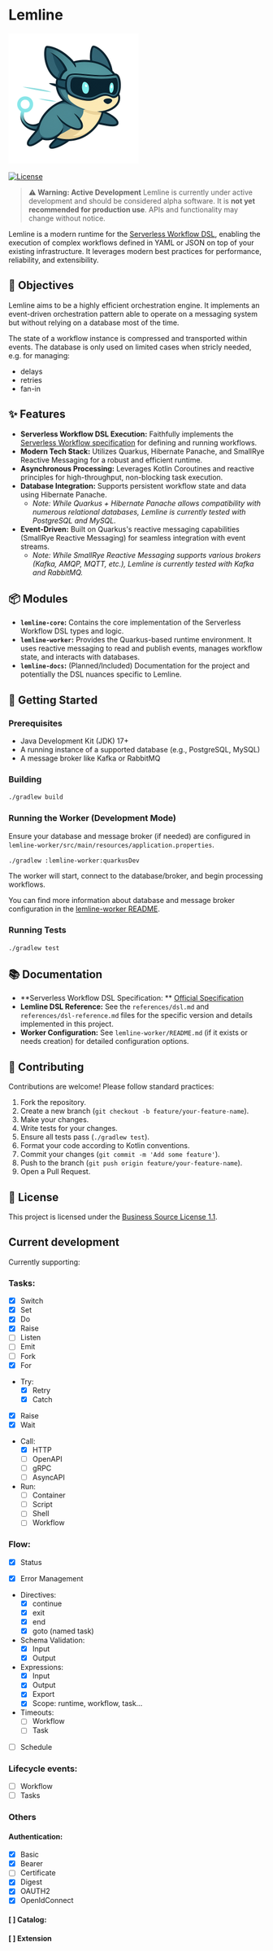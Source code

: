 # Lemline

<img src="images/lemly.png" alt="Lemly Logo" width="256"/>


[![License](https://img.shields.io/badge/License-BSL%201.1-blue.svg)](LICENSE.md)

> **⚠️ Warning: Active Development**
> Lemline is currently under active development and should be considered alpha software.
> It is **not yet recommended for production use**. APIs and functionality may change without notice.

Lemline is a modern runtime for the [Serverless Workflow DSL](https://github.com/serverlessworkflow/specification),
enabling the execution of complex workflows defined in YAML or JSON on top of your existing infrastructure. It leverages
modern best practices for performance, reliability, and extensibility.

## 🎯 Objectives

Lemline aims to be a highly efficient orchestration engine. It implements an event-driven orchestration pattern able to
operate on a messaging system but without relying on a database most of the time.

The state of a workflow instance is compressed and transported within events. The database is only used on limited cases
when stricly needed, e.g. for managing:

- delays
- retries
- fan-in

## ✨ Features

* **Serverless Workflow DSL Execution:** Faithfully implements
  the [Serverless Workflow specification](https://serverlessworkflow.io) for defining and running workflows.
* **Modern Tech Stack:** Utilizes Quarkus, Hibernate Panache, and SmallRye Reactive Messaging for a robust and efficient
  runtime.
* **Asynchronous Processing:** Leverages Kotlin Coroutines and reactive principles for high-throughput, non-blocking
  task execution.
* **Database Integration:** Supports persistent workflow state and data using Hibernate Panache.
    * *Note: While Quarkus + Hibernate Panache allows compatibility with numerous relational databases, Lemline is
      currently tested with PostgreSQL and MySQL.*
* **Event-Driven:** Built on Quarkus's reactive messaging capabilities (SmallRye Reactive Messaging) for seamless
  integration with event streams.
    * *Note: While SmallRye Reactive Messaging supports various brokers (Kafka, AMQP, MQTT, etc.), Lemline is currently
      tested with Kafka and RabbitMQ.*

## 📦 Modules

* **`lemline-core`:** Contains the core implementation of the Serverless Workflow DSL types and logic.
* **`lemline-worker`:** Provides the Quarkus-based runtime environment. It uses reactive messaging to read and publish
  events, manages workflow state, and interacts with databases.
* **`lemline-docs`:** (Planned/Included) Documentation for the project and potentially the DSL nuances specific to
  Lemline.

## 🚀 Getting Started

### Prerequisites

* Java Development Kit (JDK) 17+
* A running instance of a supported database (e.g., PostgreSQL, MySQL)
* A message broker like Kafka or RabbitMQ

### Building

```bash
./gradlew build
```

### Running the Worker (Development Mode)

Ensure your database and message broker (if needed) are configured in
`lemline-worker/src/main/resources/application.properties`.

```bash
./gradlew :lemline-worker:quarkusDev
```

The worker will start, connect to the database/broker, and begin processing workflows.

You can find more information about database and message broker configuration in
the [lemline-worker README](lemline-worker/README.md).

### Running Tests

```bash
./gradlew test
```

## 📚 Documentation

* **Serverless Workflow DSL Specification:
  ** [Official Specification](https://github.com/serverlessworkflow/specification)
* **Lemline DSL Reference:** See the `references/dsl.md` and `references/dsl-reference.md` files for the specific
  version and details implemented in this project.
* **Worker Configuration:** See `lemline-worker/README.md` (if it exists or needs creation) for detailed configuration
  options.

## 🤝 Contributing

Contributions are welcome! Please follow standard practices:

1. Fork the repository.
2. Create a new branch (`git checkout -b feature/your-feature-name`).
3. Make your changes.
4. Write tests for your changes.
5. Ensure all tests pass (`./gradlew test`).
6. Format your code according to Kotlin conventions.
7. Commit your changes (`git commit -m 'Add some feature'`).
8. Push to the branch (`git push origin feature/your-feature-name`).
9. Open a Pull Request.

## 📜 License

This project is licensed under the [Business Source License 1.1](LICENSE.md).

## Current development

Currently supporting:

### Tasks:

- [x] Switch
- [x] Set
- [x] Do
- [x] Raise
- [ ] Listen
- [ ] Emit
- [ ] Fork
- [x] For
- Try:
    - [x] Retry
    - [x] Catch
- [x] Raise
- [x] Wait
- Call:
    - [x] HTTP
    - [ ] OpenAPI
    - [ ] gRPC
    - [ ] AsyncAPI
- Run:
    - [ ] Container
    - [ ] Script
    - [ ] Shell
    - [ ] Workflow

### Flow:

- [x] Status

- [x] Error Management

- Directives:
    - [x] continue
    - [x] exit
    - [x] end
    - [x] goto (named task)

- Schema Validation:
    - [x] Input
    - [x] Output

- Expressions:
    - [x] Input
    - [x] Output
    - [x] Export
    - [x] Scope: runtime, workflow, task...

- Timeouts:
    - [ ] Workflow
    - [ ] Task

- [ ] Schedule

### Lifecycle events:

- [ ] Workflow
- [ ] Tasks

### Others

#### Authentication:

- [x] Basic
- [x] Bearer
- [ ] Certificate
- [x] Digest
- [x] OAUTH2
- [x] OpenIdConnect

#### [ ] Catalog:

#### [ ] Extension


